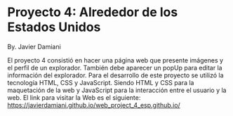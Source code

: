 # Proyecto 4: Alrededor de los Estados Unidos

By. Javier Damiani

El proyecto 4 consistió en hacer una página web que presente imágenes y el perfil de un explorador. También debe aparecer un popUp para editar la información del explorador. Para el desarrollo de este proyecto se utilizó la tecnología HTML, CSS y JavaScript. Siendo HTML y CSS para la maquetación de la web y JavaScript para la interacción entre el usuario y la web.
El link para visitar la Web es el siguiente: https://javierdamiani.github.io/web_project_4_esp.github.io/
